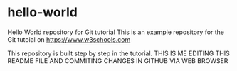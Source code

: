 # hello-world
Hello World repository for Git tutorial
This is an example repository for the Git tutoial on https://www.w3schools.com

This repository is built step by step in the tutorial.
THIS IS ME EDITING THIS README FILE AND COMMITING CHANGES IN GITHUB VIA WEB BROWSER
